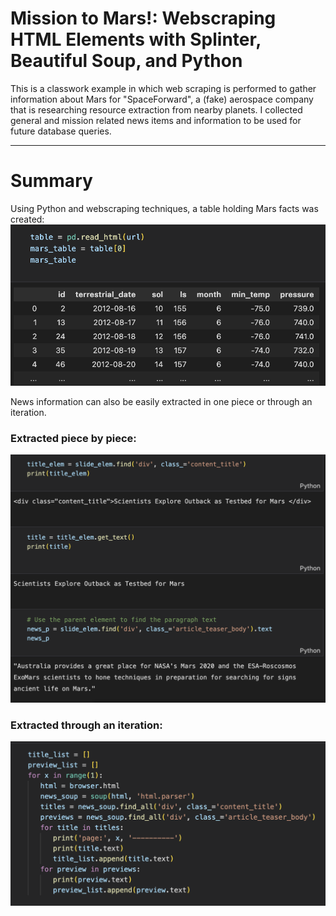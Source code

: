# Mission to Mars!: Webscraping HTML Elements with Splinter, Beautiful Soup, and Python

This is a classwork example in which web scraping is performed to gather information about Mars for "SpaceForward", a (fake) aerospace company that is researching resource extraction from nearby planets. I collected general and mission related news items and information to be used for future database queries. 

---
# Summary 

Using Python and webscraping techniques, a table holding Mars facts was created:
![Mars table image](mars_table.png)

News information can also be easily extracted in one piece or through an iteration.
### Extracted piece by piece:
![Mars News item](mars_news1.png)

### Extracted through an iteration:
![Mars News item](mars_news2.png)
